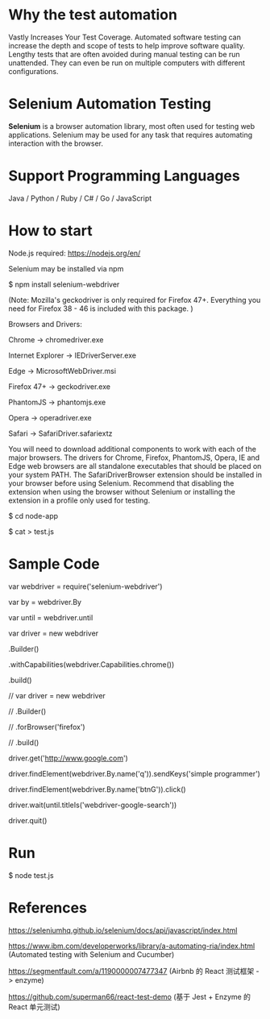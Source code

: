 # Why the test automation

Vastly Increases Your Test Coverage. Automated software testing can increase the depth and scope of tests to help improve software quality. Lengthy tests that are often avoided during manual testing can be run unattended. They can even be run on multiple computers with different configurations.

# Selenium Automation Testing

<b>Selenium</b> is a browser automation library, most often used for testing web applications. Selenium may be used for any task that requires automating interaction with the browser. 

# Support Programming Languages

Java / Python / Ruby / C# / Go / JavaScript

# How to start

Node.js required: https://nodejs.org/en/

Selenium may be installed via npm 

$ npm install selenium-webdriver

(Note: Mozilla's geckodriver is only required for Firefox 47+. Everything you need for Firefox 38 - 46 is included with this package. )

Browsers and Drivers: 

Chrome -> chromedriver.exe

Internet Explorer -> IEDriverServer.exe

Edge -> MicrosoftWebDriver.msi

Firefox 47+ -> geckodriver.exe

PhantomJS -> phantomjs.exe

Opera -> operadriver.exe

Safari -> SafariDriver.safariextz

You will need to download additional components to work with each of the major browsers. The drivers for Chrome, Firefox, PhantomJS, Opera, IE and Edge web browsers are all standalone executables that should be placed on your system PATH. The SafariDriverBrowser extension should be installed in your browser before using Selenium. Recommend that disabling the extension when using the browser without Selenium or installing the extension in a profile only used for testing. 

$ cd node-app

$ cat > test.js

# Sample Code

var webdriver = require('selenium-webdriver')

var by = webdriver.By

var until = webdriver.until

var driver = new webdriver

   .Builder()
   
   .withCapabilities(webdriver.Capabilities.chrome())
   
   .build()
   
// var driver = new webdriver

//   .Builder()

//   .forBrowser('firefox')

//   .build()
 
driver.get('http://www.google.com')

driver.findElement(webdriver.By.name('q')).sendKeys('simple programmer')

driver.findElement(webdriver.By.name('btnG')).click()

driver.wait(until.titleIs('webdriver-google-search'))

driver.quit()

# Run

$ node test.js

# References

https://seleniumhq.github.io/selenium/docs/api/javascript/index.html

https://www.ibm.com/developerworks/library/a-automating-ria/index.html (Automated testing with Selenium and Cucumber)

https://segmentfault.com/a/1190000007477347 (Airbnb 的 React 测试框架 -> enzyme)

https://github.com/superman66/react-test-demo (基于 Jest + Enzyme 的 React 单元测试)







